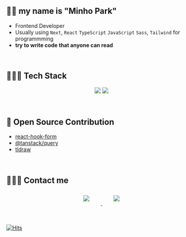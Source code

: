 ## 👋🏻 my name is **"Minho Park"**

- Frontend Developer
- Usually using `Next`, `React` `TypeScript` `JavaScript` `Sass`, `Tailwind` for programmming
- **try to write code that anyone can read** 

<br>

## 👩🏻‍💻 Tech Stack 

<p align="center">
    <img src="https://img.shields.io/badge/React-61DAFB?style=flat-square&logo=react&logoColor=white"/>
    <img src="https://img.shields.io/badge/Typescript-3178C6?style=flat-square&logo=typescript&logoColor=white"/>
</p>

<br>

## 🌊 Open Source Contribution

- [react-hook-form](https://github.com/react-hook-form/react-hook-form/pulls?q=is%3Apr+is%3Aclosed+author%3ALennon57)
- [@tanstack/query](https://github.com/TanStack/query/pulls?q=is%3Apr+is%3Aclosed+author%3ALennon57)
- [tldraw](https://github.com/tldraw/tldraw/pulls?q=is%3Apr+author%3ALennon57+is%3Aclosed)
<br>

## 🙋🏻‍♀️ Contact me

<div align="center">
    <a href="https://velog.io/@kennys">
        <img 
            src="https://img.shields.io/badge/velog-11B48A?style=for-the-badge&logo=velog&logoColor=white"
            style="height: auto; margin-left: 20px; margin-right: 20px; padding: 10px;"/>
    </a>
    <a href="https://www.linkedin.com/in/minho5042">
        <img 
            src="https://img.shields.io/badge/linkedin-0A66C2?style=for-the-badge&logo=linkedin&logoColor=white" style="height: auto; margin-left: 20px; margin-right: 20px; padding: 10px;"/>
    </a>
</div>

<br>
<br>
    

[![Hits](https://hits.seeyoufarm.com/api/count/incr/badge.svg?url=https%3A%2F%2Fgithub.com%2Fpmhxhsj&count_bg=%2379C83D&title_bg=%23555555&icon=&icon_color=%23E7E7E7&title=hits&edge_flat=false)](https://hits.seeyoufarm.com)


